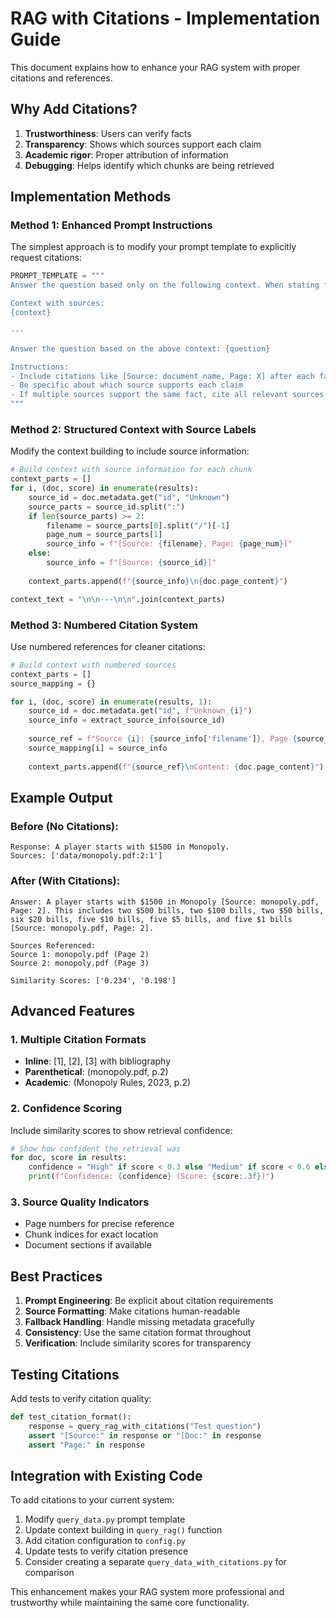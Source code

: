 # RAG with Citations - Implementation Guide

This document explains how to enhance your RAG system with proper citations and references.

## Why Add Citations?

1. **Trustworthiness**: Users can verify facts
2. **Transparency**: Shows which sources support each claim  
3. **Academic rigor**: Proper attribution of information
4. **Debugging**: Helps identify which chunks are being retrieved

## Implementation Methods

### Method 1: Enhanced Prompt Instructions

The simplest approach is to modify your prompt template to explicitly request citations:

```python
PROMPT_TEMPLATE = """
Answer the question based only on the following context. When stating facts, include citations in square brackets referring to the source document and page.

Context with sources:
{context}

---

Answer the question based on the above context: {question}

Instructions:
- Include citations like [Source: document_name, Page: X] after each fact
- Be specific about which source supports each claim
- If multiple sources support the same fact, cite all relevant sources
"""
```

### Method 2: Structured Context with Source Labels

Modify the context building to include source information:

```python
# Build context with source information for each chunk
context_parts = []
for i, (doc, score) in enumerate(results):
    source_id = doc.metadata.get("id", "Unknown")
    source_parts = source_id.split(":")
    if len(source_parts) >= 2:
        filename = source_parts[0].split("/")[-1]
        page_num = source_parts[1]
        source_info = f"[Source: {filename}, Page: {page_num}]"
    else:
        source_info = f"[Source: {source_id}]"
    
    context_parts.append(f"{source_info}\n{doc.page_content}")

context_text = "\n\n---\n\n".join(context_parts)
```

### Method 3: Numbered Citation System

Use numbered references for cleaner citations:

```python
# Build context with numbered sources
context_parts = []
source_mapping = {}

for i, (doc, score) in enumerate(results, 1):
    source_id = doc.metadata.get("id", f"Unknown_{i}")
    source_info = extract_source_info(source_id)
    
    source_ref = f"Source {i}: {source_info['filename']}, Page {source_info['page']}"
    source_mapping[i] = source_info
    
    context_parts.append(f"{source_ref}\nContent: {doc.page_content}")
```

## Example Output

### Before (No Citations):
```
Response: A player starts with $1500 in Monopoly.
Sources: ['data/monopoly.pdf:2:1']
```

### After (With Citations):
```
Answer: A player starts with $1500 in Monopoly [Source: monopoly.pdf, Page: 2]. This includes two $500 bills, two $100 bills, two $50 bills, six $20 bills, five $10 bills, five $5 bills, and five $1 bills [Source: monopoly.pdf, Page: 2].

Sources Referenced:
Source 1: monopoly.pdf (Page 2)
Source 2: monopoly.pdf (Page 3)

Similarity Scores: ['0.234', '0.198']
```

## Advanced Features

### 1. Multiple Citation Formats
- **Inline**: [1], [2], [3] with bibliography
- **Parenthetical**: (monopoly.pdf, p.2)
- **Academic**: (Monopoly Rules, 2023, p.2)

### 2. Confidence Scoring
Include similarity scores to show retrieval confidence:
```python
# Show how confident the retrieval was
for doc, score in results:
    confidence = "High" if score < 0.3 else "Medium" if score < 0.6 else "Low"
    print(f"Confidence: {confidence} (Score: {score:.3f})")
```

### 3. Source Quality Indicators
- Page numbers for precise reference
- Chunk indices for exact location
- Document sections if available

## Best Practices

1. **Prompt Engineering**: Be explicit about citation requirements
2. **Source Formatting**: Make citations human-readable
3. **Fallback Handling**: Handle missing metadata gracefully
4. **Consistency**: Use the same citation format throughout
5. **Verification**: Include similarity scores for transparency

## Testing Citations

Add tests to verify citation quality:

```python
def test_citation_format():
    response = query_rag_with_citations("Test question")
    assert "[Source:" in response or "[Doc:" in response
    assert "Page:" in response
```

## Integration with Existing Code

To add citations to your current system:

1. Modify `query_data.py` prompt template
2. Update context building in `query_rag()` function  
3. Add citation configuration to `config.py`
4. Update tests to verify citation presence
5. Consider creating a separate `query_data_with_citations.py` for comparison

This enhancement makes your RAG system more professional and trustworthy while maintaining the same core functionality.
